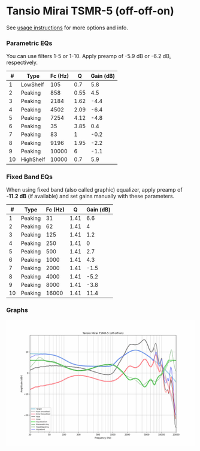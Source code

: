 # Tansio Mirai TSMR-5 (off-off-on)
See [usage instructions](https://github.com/jaakkopasanen/AutoEq#usage) for more options and info.

### Parametric EQs
You can use filters 1-5 or 1-10. Apply preamp of -5.9 dB or -6.2 dB, respectively.

|   # | Type      |   Fc (Hz) |    Q |   Gain (dB) |
|-----|-----------|-----------|------|-------------|
|   1 | LowShelf  |       105 | 0.7  |         5.8 |
|   2 | Peaking   |       858 | 0.55 |         4.5 |
|   3 | Peaking   |      2184 | 1.62 |        -4.4 |
|   4 | Peaking   |      4502 | 2.09 |        -6.4 |
|   5 | Peaking   |      7254 | 4.12 |        -4.8 |
|   6 | Peaking   |        35 | 3.85 |         0.4 |
|   7 | Peaking   |        83 | 1    |        -0.2 |
|   8 | Peaking   |      9196 | 1.95 |        -2.2 |
|   9 | Peaking   |     10000 | 6    |        -1.1 |
|  10 | HighShelf |     10000 | 0.7  |         5.9 |

### Fixed Band EQs
When using fixed band (also called graphic) equalizer, apply preamp of **-11.2 dB** (if available) and set gains manually with these parameters.

|   # | Type    |   Fc (Hz) |    Q |   Gain (dB) |
|-----|---------|-----------|------|-------------|
|   1 | Peaking |        31 | 1.41 |         6.6 |
|   2 | Peaking |        62 | 1.41 |         4   |
|   3 | Peaking |       125 | 1.41 |         1.2 |
|   4 | Peaking |       250 | 1.41 |         0   |
|   5 | Peaking |       500 | 1.41 |         2.7 |
|   6 | Peaking |      1000 | 1.41 |         4.3 |
|   7 | Peaking |      2000 | 1.41 |        -1.5 |
|   8 | Peaking |      4000 | 1.41 |        -5.2 |
|   9 | Peaking |      8000 | 1.41 |        -3.8 |
|  10 | Peaking |     16000 | 1.41 |        11.4 |

### Graphs
![](./Tansio%20Mirai%20TSMR-5%20(off-off-on).png)

